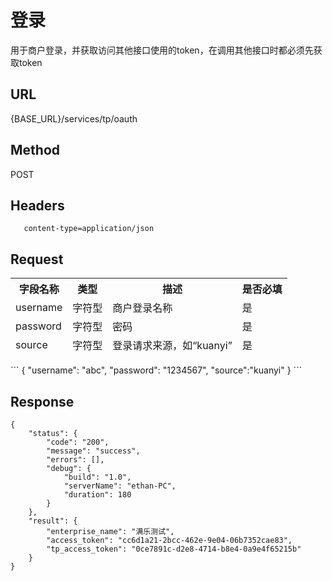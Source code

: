# 登录

用于商户登录，并获取访问其他接口使用的token，在调用其他接口时都必须先获取token

## URL
   {BASE_URL}/services/tp/oauth

## Method
   POST

## Headers
```
   content-type=application/json
```

## Request
<table data-tablesaw-sortable>
    <thead>
        <tr>
            <th data-tablesaw-sortable-col data-tablesaw-sortable-default-col>字段名称</th>
            <th data-tablesaw-sortable-col>类型</th>
            <th data-tablesaw-sortable-col>描述</th>
            <th data-tablesaw-sortable-col>是否必填</th>
        </tr>
		<tr>
            <td>username</td>
            <td>字符型</td>
            <td>商户登录名称</td>
            <td>是</td>
        </tr>
		<tr>
            <td>password</td>
            <td>字符型</td>
            <td>密码</td>
            <td>是</td>
        </tr>
		<tr>
            <td>source</td>
            <td>字符型</td>
            <td>登录请求来源，如“kuanyi”</td>
            <td>是</td>
        </tr>
    </thead>
<table>
```
	{
		"username": "abc",
		"password": "1234567",
		"source":"kuanyi"
	}
```

## Response
```
{
	"status": {
		"code": "200",
		"message": "success",
		"errors": [],
		"debug": {
			"build": "1.0",
			"serverName": "ethan-PC",
			"duration": 180
		}
	},
	"result": {
		"enterprise_name": "满乐测试",
		"access_token": "cc6d1a21-2bcc-462e-9e04-06b7352cae83",
		"tp_access_token": "0ce7891c-d2e8-4714-b8e4-0a9e4f65215b"
	}
}
```
